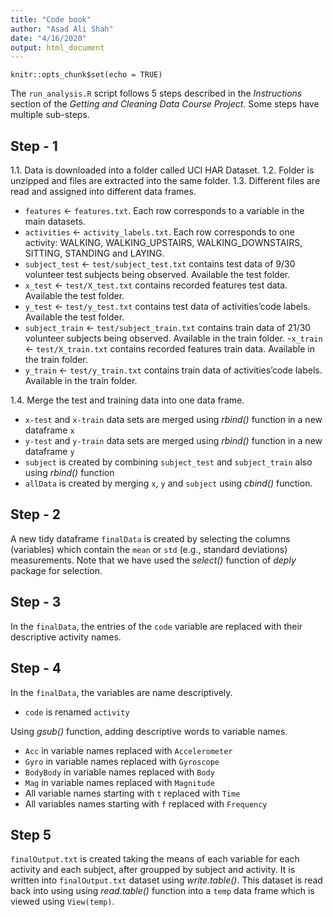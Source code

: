 ```yaml
---
title: "Code book"
author: "Asad Ali Shah"
date: "4/16/2020"
output: html_document
---
```


```{r setup, include=FALSE}
knitr::opts_chunk$set(echo = TRUE)
```

The `run_analysis.R` script follows 5 steps described in the *Instructions* section of the *Getting and Cleaning Data Course Project*. Some steps have multiple sub-steps. 

## Step - 1
1.1. Data is downloaded into a folder called UCI HAR Dataset.
1.2. Folder is unzipped and files are extracted into the same folder.
1.3. Different files are read and assigned into different data frames.
- `features` <- `features.txt`. Each row     corresponds to a variable in the main datasets.
- `activities` <- `activity_labels.txt`. Each row corresponds to one activity: WALKING, WALKING_UPSTAIRS, WALKING_DOWNSTAIRS, SITTING, STANDING and LAYING.
- `subject_test` <- `test/subject_test.txt` contains test data of 9/30 volunteer test subjects being observed. Available the test folder.
- `x_test` <- `test/X_test.txt` contains recorded features test data. Available the test folder.
- `y_test` <- `test/y_test.txt` contains test data of activities’code labels. Available the test folder.
- `subject_train` <- `test/subject_train.txt` contains train data of 21/30 volunteer subjects being observed. Available in the train folder.
-`x_train` <- `test/X_train.txt` contains recorded features train data. Available in the train folder.
- `y_train` <- `test/y_train.txt` contains train data of activities’code labels. Available in the train folder.

1.4. Merge the test and training data into one data frame.
- `x-test` and `x-train` data sets are merged using *rbind()* function in a new dataframe `x`
- `y-test` and `y-train` data sets are merged using *rbind()* function in a new dataframe `y`
- `subject` is created by combining `subject_test` and `subject_train` also using *rbind()* function
- `allData` is created by merging `x`, `y` and `subject` using *cbind()* function.
    

## Step - 2 
A new tidy dataframe `finalData` is created by selecting the columns (variables) which contain the `mean` or `std` (e.g., standard deviations) measurements. Note that we have used the *select()* function of *deply* package for selection.


## Step - 3
In the `finalData`, the entries of the `code` variable are replaced with their descriptive activity names.

## Step - 4
In the `finalData`, the variables are name descriptively.
- `code` is renamed `activity`

Using *gsub()* function, adding descriptive words to variable names.
- `Acc` in variable names replaced with `Accelerometer`
- `Gyro` in variable names replaced with `Gyroscope`
- `BodyBody` in variable names replaced with `Body` 
- `Mag` in variable names replaced with `Magnitude` 
- All variable names starting with `t` replaced with `Time` 
- All variables names starting with `f` replaced with `Frequency`

## Step 5
`finalOutput.txt` is created taking the means of each variable for each activity and each subject, after groupped by subject and activity. It is written into `finalOutput.txt` dataset using *write.table()*. This dataset is read back into using using *read.table()* function into a `temp` data frame which is viewed using `View(temp)`.